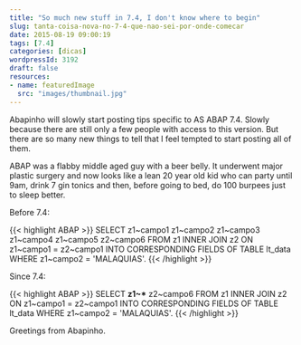 ```yaml
---
title: "So much new stuff in 7.4, I don't know where to begin"
slug: tanta-coisa-nova-no-7-4-que-nao-sei-por-onde-comecar
date: 2015-08-19 09:00:19
tags: [7.4]
categories: [dicas]
wordpressId: 3192
draft: false
resources:
- name: featuredImage
  src: "images/thumbnail.jpg"
---
```

Abapinho will slowly start posting tips specific to AS ABAP 7.4. Slowly because there are still only a few people with access to this version. But there are so many new things to tell that I feel tempted to start posting all of them.

ABAP was a flabby middle aged guy with a beer belly. It underwent major plastic surgery and now looks like a lean 20 year old kid who can party until 9am, drink 7 gin tonics and then, before going to bed, do 100 burpees just to sleep better.

Before 7.4:

{{< highlight ABAP >}}
SELECT z1~campo1 z1~campo2 z1~campo3 z1~campo4 z1~campo5
       z2~campo6
 FROM z1
 INNER JOIN z2
 ON z1~campo1 = z2~campo1
 INTO CORRESPONDING FIELDS OF TABLE lt_data
 WHERE z1~campo2 = 'MALAQUIAS'.
{{< /highlight >}}

Since 7.4:

{{< highlight ABAP >}}
SELECT <strong>z1~*</strong>
       z2~campo6
 FROM z1
 INNER JOIN z2
 ON z1~campo1 = z2~campo1
 INTO CORRESPONDING FIELDS OF TABLE lt_data
 WHERE z1~campo2 = 'MALAQUIAS'.
{{< /highlight >}}

Greetings from Abapinho.
